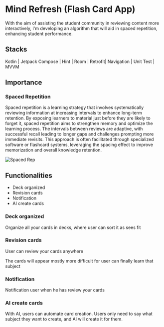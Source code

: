 # Mind Refresh (Flash Card App)
With the aim of assisting the student community in reviewing content more interactively, I'm developing an algorithm that will aid in spaced repetition, enhancing student performance.

## Stacks
Kotlin | Jetpack Compose | Hint | Room | Retrofit| Navigation | Unit Test | MVVM

## Importance

### Spaced Repetition
Spaced repetition is a learning strategy that involves systematically reviewing information at increasing intervals to enhance long-term retention. By exposing learners to material just before they are likely to forget it, spaced repetition aims to strengthen memory and optimize the learning process. The intervals between reviews are adaptive, with successful recall leading to longer gaps and challenges prompting more immediate revisits. This approach is often facilitated through specialized software or flashcard systems, leveraging the spacing effect to improve memorization and overall knowledge retention.

![Spaced Rep](https://github.com/Fefevs09/FlashCardAndroidApp/assets/100977797/2132a857-d81d-45ff-9a2f-81075348319e)


## Functionalities
- Deck organized
- Revision cards
- Notification
- AI create cards

### Deck organized
Organize all your cards in decks, where user can sort it as sees fit

### Revision cards
User can review your cards anywhere

The cards will appear mostly more difficult for user can finally learn that subject

### Notification
Notification user when he has review your cards

### AI create cards
With AI, users can automate card creation. Users only need to say what subject they want to create, and AI will create it for them.

